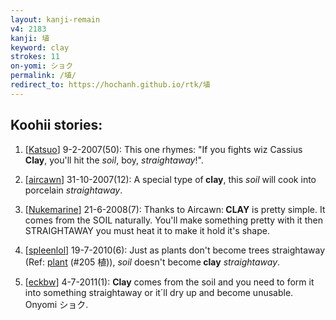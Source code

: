 ```yaml
---
layout: kanji-remain
v4: 2183
kanji: 埴
keyword: clay
strokes: 11
on-yomi: ショク
permalink: /埴/
redirect_to: https://hochanh.github.io/rtk/埴
---
```


## Koohii stories: 

1) [<a href="http://kanji.koohii.com/profile/Katsuo">Katsuo</a>] 9-2-2007(50): This one rhymes: &quot;If you fights wiz Cassius <strong>Clay</strong>, you&#039;ll hit the <em>soil</em>, boy, <em>straightaway</em>!&quot;.

2) [<a href="http://kanji.koohii.com/profile/aircawn">aircawn</a>] 31-10-2007(12): A special type of<strong> clay</strong>, this <em>soil</em> will cook into porcelain <em>straightaway</em>.

3) [<a href="http://kanji.koohii.com/profile/Nukemarine">Nukemarine</a>] 21-6-2008(7): Thanks to Aircawn:<strong> CLAY</strong> is pretty simple. It comes from the SOIL naturally. You&#039;ll make something pretty with it then STRAIGHTAWAY you must heat it to make it hold it&#039;s shape.

4) [<a href="http://kanji.koohii.com/profile/spleenlol">spleenlol</a>] 19-7-2010(6): Just as plants don&#039;t become trees straightaway (Ref: <a href="../v4/205.html">plant</a> (#205 植)), <em>soil</em> doesn&#039;t become<strong> clay</strong> <em>straightaway</em>.

5) [<a href="http://kanji.koohii.com/profile/eckbw">eckbw</a>] 4-7-2011(1): <strong>Clay</strong> comes from the soil and you need to form it into something straightaway or it´ll dry up and become unusable. Onyomi ショク.

